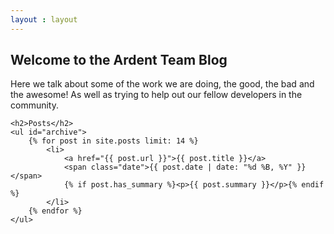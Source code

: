 ```yaml
---
layout : layout
---
```


<div class="post">
    <div>
	    <h2>Welcome to the Ardent Team Blog</h2>
	    <p>Here we talk about some of the work we are doing, the good, the bad and the awesome! As well as trying to help out our fellow developers in the community. </p>
    </div>

    <h2>Posts</h2>
    <ul id="archive">
        {% for post in site.posts limit: 14 %}
		    <li>
			    <a href="{{ post.url }}">{{ post.title }}</a>
			    <span class="date">{{ post.date | date: "%d %B, %Y" }}</span>
                {% if post.has_summary %}<p>{{ post.summary }}</p>{% endif %}
		    </li>
        {% endfor %}
    </ul>
</div>